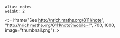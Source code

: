 ````
alias: notes
weight: 2
````

<:= iframe("See http://nrich.maths.org/8111/note", "http://nrich.maths.org/8111/note?mobile=1", 700, 1000, image="thumbnail.png") :>